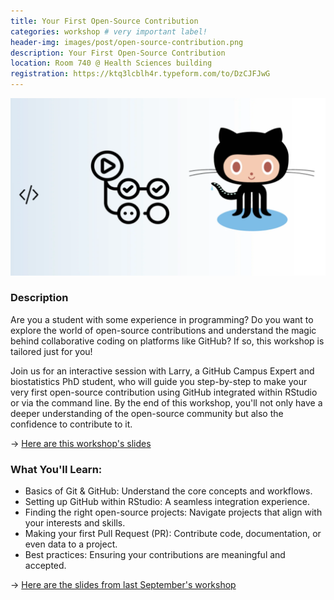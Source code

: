 ```yaml
---
title: Your First Open-Source Contribution
categories: workshop # very important label!
header-img: images/post/open-source-contribution.png
description: Your First Open-Source Contribution
location: Room 740 @ Health Sciences building
registration: https://ktq3lcblh4r.typeform.com/to/DzCJFJwG
---
```


<div class="row">
<div class="col-sm-3"></div>
<div class="col-sm-6">
    <img src="/images/post/open-source-contribution.png">
</div>
<div class="col-sm-3"></div>
</div>

### Description

Are you a student with some experience in programming? Do you want to explore the world of open-source contributions and understand the magic behind collaborative coding on platforms like GitHub? If so, this workshop is tailored just for you!

Join us for an interactive session with Larry, a GitHub Campus Expert and biostatistics PhD student, who will guide you step-by-step to make your very first open-source contribution using GitHub integrated within RStudio or via the command line. By the end of this workshop, you'll not only have a deeper understanding of the open-source community but also the confidence to contribute to it.

&rarr; [Here are this workshop's slides](https://docs.google.com/presentation/d/1gxYI3jp90sXuCbJbI08SKfZGzd5AGczYJunBsvAUad8/edit?usp=sharing)

### What You'll Learn:

- Basics of Git & GitHub: Understand the core concepts and workflows.
- Setting up GitHub within RStudio: A seamless integration experience.
- Finding the right open-source projects: Navigate projects that align with your interests and skills.
- Making your first Pull Request (PR): Contribute code, documentation, or even data to a project.
- Best practices: Ensuring your contributions are meaningful and accepted.

&rarr; [Here are the slides from last September's workshop](https://docs.google.com/presentation/d/1qag0KnS8O0o4qS2B4GSApRjpr-z03B12J7L3QDiGdnk/edit?usp=sharing)
